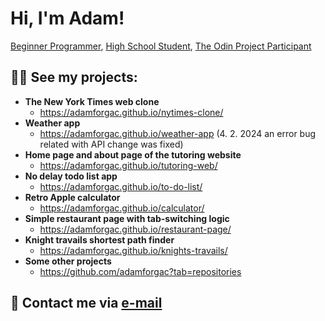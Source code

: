 <h1>Hi, I'm Adam!</h1><a href="https://github.com/adamforgac">Beginner Programmer</a>, <a href="http://www.gjszlin.cz/gztgm/">High School Student</a>, <a href="https://www.theodinproject.com/">The Odin Project Participant</a></h1>

<h2>👨‍💻 See my projects:</h2>

- <b>The New York Times web clone</b>
  - https://adamforgac.github.io/nytimes-clone/
- <b>Weather app</b>
  - https://adamforgac.github.io/weather-app (4. 2. 2024 an error bug related with API change was fixed)
- <b>Home page and about page of the tutoring website</b>
  - https://adamforgac.github.io/tutoring-web/
- <b>No delay todo list app</b>
  - https://adamforgac.github.io/to-do-list/
- <b>Retro Apple calculator</b>
  - https://adamforgac.github.io/calculator/
- <b>Simple restaurant page with tab-switching logic</b>
  - https://adamforgac.github.io/restaurant-page/
- <b>Knight travails shortest path finder</b>
  - https://adamforgac.github.io/knights-travails/
- <b>Some other projects</b>
  - https://github.com/adamforgac?tab=repositories
<h2> 🤳 Contact me via <a href="mailto:aforg@email.cz">e-mail</a></h2>
